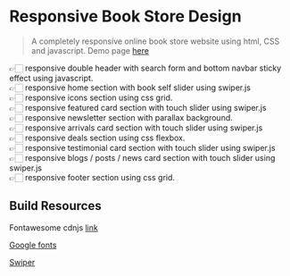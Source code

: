 # Responsive Book Store Design

> A completely responsive online book store website using html, CSS and javascript.
> Demo page [here](/index.html)

👉🏻 responsive double header with search form and bottom navbar sticky effect using javascript.<br />
👉🏻 responsive home section with book self slider using swiper.js<br />
👉🏻 responsive icons section using css grid.<br />
👉🏻 responsive featured card section with touch slider using swiper.js<br />
👉🏻 responsive newsletter section with parallax background.<br />
👉🏻 responsive arrivals card section with touch slider using swiper.js<br />
👉🏻 responsive deals section using css flexbox.<br />
👉🏻 responsive testimonial card section with touch slider using swiper.js<br />
👉🏻 responsive blogs / posts / news card section with touch slider using swiper.js<br />
👉🏻 responsive footer section using css grid.

## Build Resources

Fontawesome cdnjs [link](https://cdnjs.com/libraries/font-awesome/5.15.4)

[Google fonts](https://fonts.google.com/specimen/Poppins?query=poppins)

[Swiper](https://swiperjs.com.get-started)
